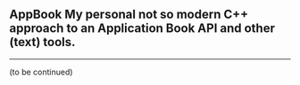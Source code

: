 ## AppBook  My personal not so modern C++ approach to an Application Book API and other (text) tools.

---

(to be continued)
